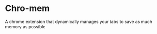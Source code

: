 # Chro-mem
A chrome extension that dynamically manages your tabs to save as much memory as possible
